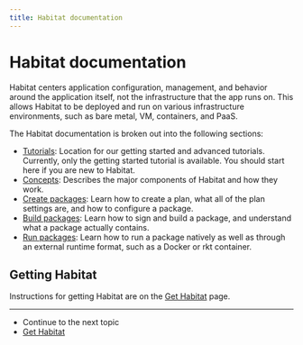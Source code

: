 ```yaml
---
title: Habitat documentation
---
```


# Habitat documentation

Habitat centers application configuration, management, and behavior around the application itself, not the infrastructure that the app runs on. This allows Habitat to be deployed and run on various infrastructure environments, such as bare metal, VM, containers, and PaaS.

The Habitat documentation is broken out into the following sections:

- [Tutorials](/tutorials): Location for our getting started and advanced tutorials. Currently, only the getting started tutorial is available. You should start here if you are new to Habitat.
- [Concepts](/docs/concepts-overview): Describes the major components of Habitat and how they work.
- [Create packages](/docs/create-packages-overview): Learn how to create a plan, what all of the plan settings are, and how to configure a package.
- [Build packages](/docs/build-packages-overview): Learn how to sign and build a package, and understand what a package actually contains.
- [Run packages](/docs/run-packages-overview): Learn how to run a package natively as well as through an external runtime format, such as a Docker or rkt container.

## Getting Habitat

Instructions for getting Habitat are on the [Get Habitat](/docs/get-habitat) page.

<hr>
<ul class="main-content--link-nav">
  <li>Continue to the next topic</li>
  <li><a href="/docs/get-habitat">Get Habitat</a></li>
</ul>
